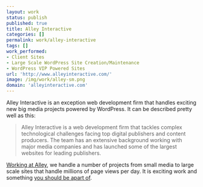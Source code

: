 ```yaml
---
layout: work
status: publish
published: true
title: Alley Interactive
categories: []
permalink: work/alley-interactive
tags: []
work_performed:
- Client Sites
- Large Scale WordPress Site Creation/Maintenance
- WordPress VIP Powered Sites
url: 'http://www.alleyinteractive.com/'
image: /img/work/alley-sm.png
domain: 'alleyinteractive.com'
---
```


Alley Interactive is an exception web development firm that handles exciting new big media projects powered by WordPress. It can be described pretty well as this:

> Alley Interactive is a web development firm that tackles complex technological challenges facing top digital publishers and content producers. The team has an extensive background working with major media companies and has launched some of the largest websites for leading publishers.

[Working at Alley](http://www.alleyinteractive.com/team/sean/), we handle a number of projects from small media to large scale sites that handle millions of page views per day. It is exciting work and something [you should be apart of](http://www.alleyinteractive.com/hiring/).
